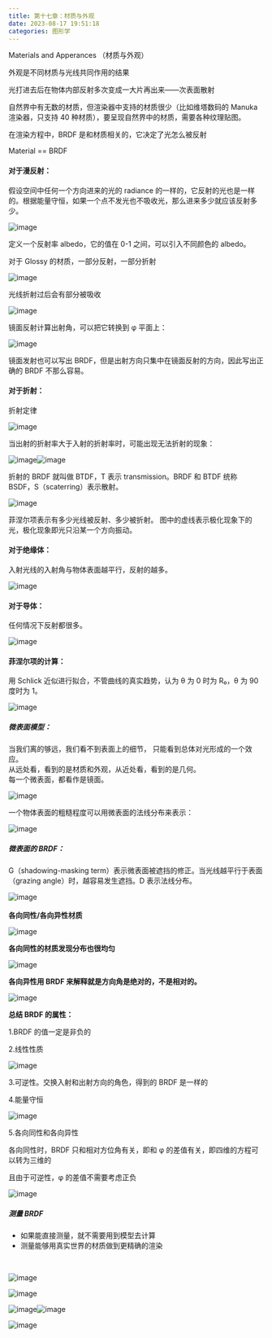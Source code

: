 ```yaml
---
title: 第十七章：材质与外观
date: 2023-08-17 19:51:18
categories: 图形学
---
```



Materials and Apperances （材质与外观）

外观是不同材质与光线共同作用的结果

光打进去后在物体内部反射多次变成一大片再出来——次表面散射

自然界中有无数的材质，但渲染器中支持的材质很少（比如维塔数码的 Manuka 渲染器，只支持 40 种材质），要呈现自然界中的材质，需要各种纹理贴图。

在渲染方程中，BRDF 是和材质相关的，它决定了光怎么被反射

Material == BRDF

#### 对于漫反射：

假设空间中任何一个方向进来的光的 radiance 的一样的，它反射的光也是一样的。根据能量守恒，如果一个点不发光也不吸收光，那么进来多少就应该反射多少。

​![image](./images/图形学/image-20230817210024-1xry8mn.png)​

定义一个反射率 albedo，它的值在 0-1 之间，可以引入不同颜色的 albedo。

对于 Glossy 的材质，一部分反射，一部分折射

​![image](./images/图形学/image-20230817210030-s9lod8b.png)​

光线折射过后会有部分被吸收

​![image](./images/图形学/image-20230817210035-nubt5cn.png)​

镜面反射计算出射角，可以把它转换到 φ 平面上：

​![image](./images/图形学/image-20230817210041-4qd0k79.png)​

镜面发射也可以写出 BRDF，但是出射方向只集中在镜面反射的方向，因此写出正确的 BRDF 不那么容易。

#### 对于折射：

折射定律

​![image](./images/图形学/image-20230817210046-st4zygq.png)​

当出射的折射率大于入射的折射率时，可能出现无法折射的现象：

​![image](./images/图形学/image-20230817210051-hfsbjfk.png)​​![image](./images/图形学/image-20230817210055-3gamr9a.png)​

折射的 BRDF 就叫做 BTDF，T 表示 transmission。BRDF 和 BTDF 统称 BSDF，S（scaterring）表示散射。

​![image](./images/图形学/image-20230817210100-ifhya3o.png)​

菲涅尔项表示有多少光线被反射、多少被折射。
图中的虚线表示极化现象下的光，极化现象即光只沿某一个方向振动。

#### 对于绝缘体：

入射光线的入射角与物体表面越平行，反射的越多。

​![image](./images/图形学/image-20230817210106-z0r0kul.png)​

#### 对于导体：

任何情况下反射都很多。

​![image](./images/图形学/image-20230817210111-gri140d.png)​

#### 菲涅尔项的计算：

用 Schlick 近似进行拟合，不管曲线的真实趋势，认为 θ 为 0 时为 R₀，θ 为 90 度时为 1。

​![image](./images/图形学/image-20230817210117-j82wjuy.png)​

##### 微表面模型：

当我们离的够远，我们看不到表面上的细节， 只能看到总体对光形成的一个效应。<br />从远处看，看到的是材质和外观，从近处看，看到的是几何。<br />每一个微表面，都看作是镜面。

​![image](./images/图形学/image-20230817210122-wppkyqt.png)​

一个物体表面的粗糙程度可以用微表面的法线分布来表示：

​![image](./images/图形学/image-20230817210127-x62l2q1.png)​

##### 微表面的 BRDF：

G（shadowing-masking term）表示微表面被遮挡的修正。当光线越平行于表面（grazing angle）时，越容易发生遮挡。D 表示法线分布。

​![image](./images/图形学/image-20230817210132-6wj19bj.png)<br /><br />**各向同性/各向异性材质**

​![image](./images/图形学/image-20230817210144-8f2vzc9.png)​

**各向同性的材质发现分布也很均匀**

​![image](./images/图形学/image-20230817210150-84x9cl6.png)​

**各向异性用 BRDF 来解释就是方向角是绝对的，不是相对的。**

​![image](./images/图形学/image-20230817210157-lk44knp.png)​

**总结 BRDF 的属性：**

1.BRDF 的值一定是非负的

2.线性性质

​![image](./images/图形学/image-20230817210205-fex4vfm.png)​

3.可逆性。交换入射和出射方向的角色，得到的 BRDF 是一样的

4.能量守恒

​![image](./images/图形学/image-20230817210212-oloyznz.png)​

5.各向同性和各向异性

各向同性时，BRDF 只和相对方位角有关，即和 φ 的差值有关，即四维的方程可以转为三维的

且由于可逆性，φ 的差值不需要考虑正负

​![image](./images/图形学/image-20230817210218-4fiwd6v.png)​

##### 测量 BRDF

* 如果能直接测量，就不需要用到模型去计算
* 测量能够用真实世界的材质做到更精确的渲染​

‍

![image](./images/图形学/image-20230817210236-a7sm6d4.png)​

​![image](./images/图形学/image-20230817210334-aeu3ziu.png)​

​![image](./images/图形学/image-20230817210338-3t62iua.png)​​![image](./images/图形学/image-20230817210344-fznpazc.png)​

​![image](./images/图形学/image-20230817210347-3oxflxk.png)​
